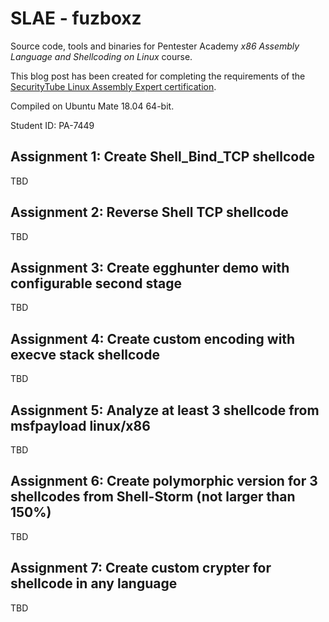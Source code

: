 # SLAE - fuzboxz

Source code, tools and binaries for Pentester Academy *x86 Assembly Language and Shellcoding on Linux* course.

This blog post has been created for completing the requirements of the [SecurityTube Linux Assembly Expert certification](https://www.pentesteracademy.com/course?id=3). 

Compiled on Ubuntu Mate 18.04 64-bit.

Student ID: PA-7449 

## Assignment 1: Create Shell_Bind_TCP shellcode
TBD 

## Assignment 2: Reverse Shell TCP shellcode
TBD

## Assignment 3: Create egghunter demo with configurable second stage
TBD

## Assignment 4: Create custom encoding with execve stack shellcode
TBD

## Assignment 5: Analyze at least 3 shellcode from msfpayload linux/x86
TBD

## Assignment 6: Create polymorphic version for 3 shellcodes from Shell-Storm (not larger than 150%)
TBD

## Assignment 7: Create custom crypter for shellcode in any language
TBD